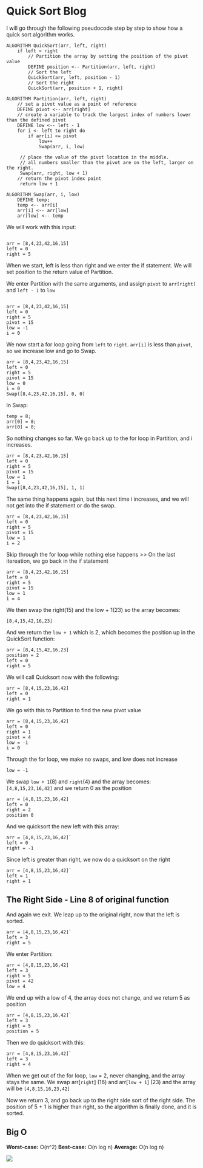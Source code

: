 # Quick Sort Blog

I will go through the following pseudocode step by step to show how a quick sort algorithm works.

```pseudocode
ALGORITHM QuickSort(arr, left, right)
    if left < right
        // Partition the array by setting the position of the pivot value
        DEFINE position <-- Partition(arr, left, right)
        // Sort the left
        QuickSort(arr, left, position - 1)
        // Sort the right
        QuickSort(arr, position + 1, right)

ALGORITHM Partition(arr, left, right)
    // set a pivot value as a point of reference
    DEFINE pivot <-- arr[right]
    // create a variable to track the largest index of numbers lower than the defined pivot
    DEFINE low <-- left - 1
    for i <- left to right do
        if arr[i] <= pivot
            low++
            Swap(arr, i, low)

     // place the value of the pivot location in the middle.
     // all numbers smaller than the pivot are on the left, larger on the right.
     Swap(arr, right, low + 1)
    // return the pivot index point
     return low + 1

ALGORITHM Swap(arr, i, low)
    DEFINE temp;
    temp <-- arr[i]
    arr[i] <-- arr[low]
    arr[low] <-- temp
```

We will work with this input:

```pseudocode

arr = [8,4,23,42,16,15]
left = 0
right = 5
```

When we start, left is less than right and we enter the if statement. We will set position to the return value of Partition.

We enter Partition with the same arguments, and assign `pivot` to `arr[right]` and `left - 1` to `low`

```pseudocode

arr = [8,4,23,42,16,15]
left = 0
right = 5
pivot = 15
low = -1
i = 0
```

We now start a for loop going from `left` to `right`. `arr[i]` is less than `pivot`, so we increase low and go to Swap.

```pseudocode
arr = [8,4,23,42,16,15]
left = 0
right = 5
pivot = 15
low = 0
i = 0
Swap([8,4,23,42,16,15], 0, 0)
```

In Swap:

```pseudocode
temp = 8;
arr[0] = 8;
arr[0] = 8;
```

So nothing changes so far. We go back up to the for loop in Partition, and i increases.

```pseudocode
arr = [8,4,23,42,16,15]
left = 0
right = 5
pivot = 15
low = 1
i = 1
Swap([8,4,23,42,16,15], 1, 1)
```

The same thing happens again, but this next time i increases, and we will not get into the if statement or do the swap.

```pseudocode
arr = [8,4,23,42,16,15]
left = 0
right = 5
pivot = 15
low = 1
i = 2
```

Skip through the for loop while nothing else happens >>
On the last itereation, we go back in the if statement

```pseudocode
arr = [8,4,23,42,16,15]
left = 0
right = 5
pivot = 15
low = 1
i = 4
```

We then swap the right(15) and the low + 1(23) so the array becomes:

```pseudocode
[8,4,15,42,16,23]
```

And we return the `low + 1` which is 2, which becomes the position up in the QuickSort function:

```pseudocode
arr = [8,4,15,42,16,23]
position = 2
left = 0
right = 5
```

We will call Quicksort now with the following:

```pseudocode
arr = [8,4,15,23,16,42]
left = 0
right = 1
```

We go with this to Partition to find the new pivot value

```pseudocode
arr = [8,4,15,23,16,42]
left = 0
right = 1
pivot = 4
low = -1
i = 0
```

Through the for loop, we make no swaps, and low does not increase

```pseudocode
low = -1
```

We swap `low + 1`(8) and `right`(4) and the array becomes:
`[4,8,15,23,16,42]` and we return 0 as the position

```pseudocode
arr = [4,8,15,23,16,42]
left = 0
right = 2
position 0
```

And we quicksort the new left with this array:

```pseudocode
arr = [4,8,15,23,16,42]`
left = 0
right = -1
```

Since left is greater than right, we now do a quicksort on the right

```pseudocode
arr = [4,8,15,23,16,42]`
left = 1
right = 1
```

## The Right Side - Line 8 of original function

And again we exit. We leap up to the original right, now that the left is sorted.

```pseudocode
arr = [4,8,15,23,16,42]`
left = 3
right = 5
```

We enter Partition:

```pseudocode
arr = [4,8,15,23,16,42]
left = 3
right = 5
pivot = 42
low = 4
```

We end up with a low of 4, the array does not change, and we return 5 as position

```pseudocode
arr = [4,8,15,23,16,42]`
left = 3
right = 5
position = 5
```

Then we do quicksort with this:

```pseudocode
arr = [4,8,15,23,16,42]`
left = 3
right = 4
```

When we get out of the for loop, `low` = 2, never changing, and the array stays the same. We swap arr[`right`] (16) and arr[`low + 1`] (23) and the array will be `[4,8,15,16,23,42]`

Now we return 3, and go back up to the right side sort of the right side. The position of 5 + 1 is higher than right, so the algorithm is finally done, and it is sorted.

## __Big O__

**Worst-case:** O(n^2)
**Best-case:** O(n log n)
**Average:** O(n log n)
  
![](https://i2.wp.com/www.techiedelight.com/wp-content/uploads/Quicksort.png?w=1100http:)